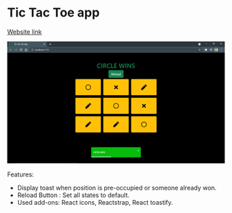 # Tic Tac Toe app

[Website link](https://toastit-tic-tac-toe.netlify.app/)

![screenshot](https://github.com/anubhavgarg24/Tic-Tac-Toe/blob/5383de5bed3afce5ce97713a95c3413f91e0f513/Tic%20tac%20toe.png)

Features:
* Display toast when position is pre-occupied or someone already won.
* Reload Button : Set all states to default.
* Used add-ons: React icons, Reactstrap, React toastify.
